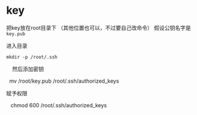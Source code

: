 # key

把key放在root目录下 （其他位置也可以，不过要自己改命令）
假设公钥名字是` key.pub`

进入目录

    mkdir -p /root/.ssh
    
然后添加密钥

    mv /root/key.pub /root/.ssh/authorized_keys 


赋予权限 

    chmod 600 /root/.ssh/authorized_keys



















